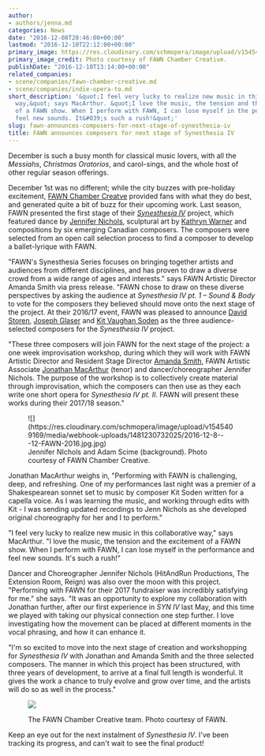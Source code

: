 ```yaml
---
author:
- authors/jenna.md
categories: News
date: "2016-12-08T20:46:00+00:00"
lastmod: "2016-12-10T22:12:00+00:00"
primary_image: https://res.cloudinary.com/schmopera/image/upload/v1545409169/media/webhook-uploads/1481230650858/2016-12-8---50-FAWN-2016.jpg.jpg
primary_image_credit: Photo courtesy of FAWN Chamber Creative.
publishDate: "2016-12-10T13:14:00+00:00"
related_companies:
- scene/companies/fawn-chamber-creative.md
- scene/companies/indie-opera-to.md
short_description: '&quot;I feel very lucky to realize new music in this collaborative
  way,&quot; says MacArthur. &quot;I love the music, the tension and the excitement
  of a FAWN show. When I perform with FAWN, I can lose myself in the performance and
  feel new sounds. It&#039;s such a rush!&quot;'
slug: fawn-announces-composers-for-next-stage-of-synesthesia-iv
title: FAWN announces composers for next stage of Synesthesia IV
---
```


December is such a busy month for classical music lovers, with all the *Messiahs*, *Christmas Oratorios*, and carol-sings, and the whole host of other regular season offerings. 

December 1st was no different; while the city buzzes with pre-holiday excitement, [FAWN Chamber Creatve](/scene/companies/fawn-chamber-creative/) provided fans with what they do best, and generated quite a bit of buzz for their upcoming work. Last season, FAWN presented the first stage of their [*Synesthesia IV*](/in-review-synesthesia-iv-pt1/) project, which featured dance by [Jennifer Nichols](/scene/people/jennifer-nichols/), sculptural art by [Kathryn Warner](http://kathrynwarner.net/) and compositions by six emerging Canadian composers. The composers were selected from an open call selection process to find a composer to develop a ballet-lyrique with FAWN.

"FAWN's Synesthesia Series focuses on bringing together artists and audiences from different disciplines, and has proven to draw a diverse crowd from a wide range of ages and interests." says FAWN Artistic Director Amanda Smith via press release. "FAWN chose to draw on these diverse perspectives by asking the audience at *Synesthesia IV pt. 1 – Sound & Body* to vote for the composers they believed should move onto the next stage of the project. At their 2016/17 event, FAWN was pleased to announce [David Storen](http://davidstoren.wixsite.com/david-storencomposer), [Joseph Glaser](http://www.jglasermusic.com/) and [Kit Vaughan Soden](http://kit-soden-m7yx.squarespace.com/) as the three audience-selected composers for the *Synesthesia IV* project.

"These three composers will join FAWN for the next stage of the project: a one week improvisation workshop, during which they will work with FAWN Artistic Director and Resident Stage Director [Amanda Smith](/scene/people/amanda-smith/), FAWN Artistic Associate [Jonathan MacArthur](/scene/people/jonathan-macarthur/) (tenor) and dancer/choreographer Jennifer Nichols. The purpose of the workshop is to collectively create material through improvisation, which the composers can then use as they each write one short opera for *Synesthesia IV pt. II*. FAWN will present these works during their 2017/18 season."

<figure data-type="image">![](https://res.cloudinary.com/schmopera/image/upload/v1545409169/media/webhook-uploads/1481230732025/2016-12-8---12-FAWN-2016.jpg.jpg)
<figcaption>Jennifer NIchols and Adam Scime (background). Photo courtesy of FAWN Chamber Creative.</figcaption>
</figure>

Jonathan MacArthur weighs in, "Performing with FAWN is challenging, deep, and refreshing. One of my performances last night was a premier of a Shakespearean sonnet set to music by composer Kit Soden written for a capella voice. As I was learning the music, and working through edits with Kit - I was sending updated recordings to Jenn Nichols as she developed original choreography for her and I to perform." 

"I feel very lucky to realize new music in this collaborative way," says MacArthur. "I love the music, the tension and the excitement of a FAWN show. When I perform with FAWN, I can lose myself in the performance and feel new sounds. It's such a rush!"

Dancer and Choreographer Jennifer Nichols (HitAndRun Productions, The Extension Room, Reign) was also over the moon with this project. "Performing with FAWN for their 2017 fundraiser was incredibly satisfying for me." she says. "It was an opportunity to explore my collaboration with Jonathan further, after our first experience in *SYN IV* last May, and this time we played with taking our physical connection one step further.  I love investigating how the movement can be placed at different moments in the vocal phrasing, and how it can enhance it.

"I'm so excited to move into the next stage of creation and workshopping for *Synesthesia IV* with Jonathan and Amanda Smith and the three selected composers.  The manner in which this project has been structured, with three years of development, to arrive at a final full length is wonderful.  It gives the work a chance to truly evolve and grow over time, and the artists will do so as well in the process."

<figure data-type="image">

![](https://res.cloudinary.com/schmopera/image/upload/v1545409169/media/webhook-uploads/1481230743364/2016-12-8---51-FAWN-2016.jpg.jpg)
<figcaption>The FAWN Chamber Creative team. Photo courtesy of FAWN.</figcaption>
</figure>

Keep an eye out for the next instalment of *Synesthesia IV*. I've been tracking its progress, and can't wait to see the final product! 
